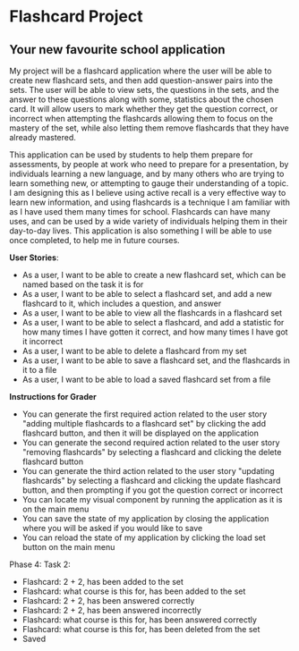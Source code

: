# Flashcard Project

## Your new favourite school application

My project will be a flashcard application where the user will be able to create new flashcard sets, 
and then add question-answer pairs into the sets. The user will be able to view sets, the
questions in the sets, and the answer to these questions along with some, statistics about the chosen card.
It will allow users to mark whether they get the question correct, or incorrect when attempting the 
flashcards allowing them to  focus on the mastery of the set, while also letting them remove
flashcards  that they have already mastered. 

This application can be used by students to help them  prepare for assessments, by people at work who
need  to prepare for a presentation, by individuals learning a new language, and by many others who
are trying to learn something new, or attempting to gauge their understanding of a topic. I am 
designing this as I believe using active recall is a very effective way to learn new information,
and using flashcards is a technique I am familiar with as I have used them many times for school. Flashcards can
have many uses, and can be used by a wide variety of individuals helping them in their 
day-to-day lives. This application is also something I will be able to use once completed, 
to help me in future courses.



**User Stories**:
- As a user, I want to be able to create a new flashcard set, which can be named based on the task it is for
- As a user, I want to be able to select a flashcard set, and add a new flashcard
to it, which includes a question, and answer
- As a user, I want to be able to view all the flashcards in a flashcard set
- As a user, I want to be able to select a flashcard, and add a statistic
for how many times I have gotten it correct, and how many times I have got it incorrect
- As a user, I want to be able to delete a flashcard from my set
- As a user, I want to be able to save a flashcard set, and the flashcards in it to a file
- As a user, I want to be able to load a saved flashcard set from a file

**Instructions for Grader**
- You can generate the first required action related to the user story "adding multiple flashcards to a flashcard set" by
clicking the add flashcard button, and then it will be displayed on the application
- You can generate the second required action related to the user story "removing flashcards" by selecting a flashcard
and clicking the delete flashcard button
- You can generate the third action related to the user story "updating flashcards" by selecting a flashcard
and clicking the update flashcard button, and then prompting if you got the question correct or incorrect
- You can locate my visual component by running the application as it is on the main menu
- You can save the state of my application by closing the application where you will be asked if you would like to save
- You can reload the state of my application by clicking the load set button on the main menu

Phase 4: Task 2:

- Flashcard: 2 + 2, has been added to the set
- Flashcard: what course is this for, has been added to the set
- Flashcard: 2 + 2, has been answered correctly
- Flashcard: 2 + 2, has been answered incorrectly
- Flashcard: what course is this for, has been answered correctly
- Flashcard: what course is this for, has been deleted from the set
- Saved